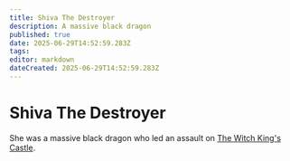 ```yaml
---
title: Shiva The Destroyer
description: A massive black dragon
published: true
date: 2025-06-29T14:52:59.283Z
tags: 
editor: markdown
dateCreated: 2025-06-29T14:52:59.283Z
---
```


# Shiva The Destroyer
She was a massive black dragon who led an assault on [The Witch King's Castle](/locations/Ereriad/the-witch-kings-castle).